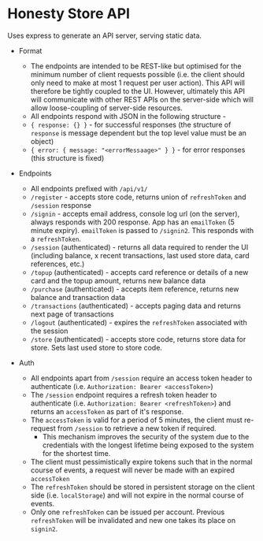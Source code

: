 # Honesty Store API

Uses express to generate an API server, serving static data.

* Format
  * The endpoints are intended to be REST-like but optimised for the minimum number of client requests possible (i.e. the client should only need to make at most 1 request per user action). This API will therefore be tightly coupled to the UI. However, ultimately this API will communicate with other REST APIs on the server-side which will allow loose-coupling of server-side resources.
  * All endpoints respond with JSON in the following structure -
  * `{ response: {} }` - for successful responses (the structure of `response` is message dependent but the top level value must be an object)
  * `{ error: { message: "<errorMessaage>" } }` - for error responses (this structure is fixed)

* Endpoints
  * All endpoints prefixed with `/api/v1/`
  * `/register` - accepts store code, returns union of `refreshToken` and `/session` response
  * `/signin` - accepts email address, console log url (on the server), always responds with 200 response.  App has an `emailToken` (5 minute expiry). `emailToken` is passed to `/signin2`. This responds with a `refreshToken`. 
  * `/session` (authenticated) - returns all data required to render the UI (including balance, x recent transactions, last used store data, card references, etc.)
  * `/topup` (authenticated) - accepts card reference or details of a new card and the topup amount, returns new balance data
  * `/purchase` (authenticated) - accepts item reference, returns new balance and transaction data
  * `/transactions` (authenticated) - accepts paging data and returns next page of transactions
  * `/logout` (authenticated) - expires the `refreshToken` associated with the session
  * `/store` (authenticated) - accepts store code, returns store data for store. Sets last used store to store code.

* Auth
  * All endpoints apart from `/session` require an access token header to authenticate (i.e. `Authorization: Bearer <accessToken>`)
  * The `/session` endpoint requires a refresh token header to authenticate (i.e. `Authorization: Bearer <refreshToken>`) and returns an `accessToken` as part of it's response.
  * The `accessToken` is valid for a period of 5 minutes, the client must re-request from `/session` to retrieve a new token if required. 
    * This mechanism improves the security of the system due to the credentials with the longest lifetime being exposed to the system for the shortest time. 
  * The client must pessimistically expire tokens such that in the normal course of events, a request will never be made with an expired `accessToken`
  * The `refreshToken` should be stored in persistent storage on the client side (i.e. `localStorage`) and will not expire in the normal course of events.
  * Only one `refreshToken` can be issued per account. Previous `refreshToken` will be invalidated and new one takes its place on `signin2`.
